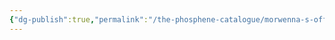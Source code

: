 ```yaml
---
{"dg-publish":true,"permalink":"/the-phosphene-catalogue/morwenna-s-office/","hide":true,"tags":["tpc-location"],"noteIcon":""}
---
```


